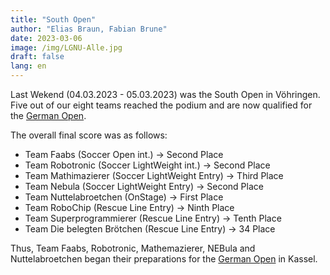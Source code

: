```yaml
---
title: "South Open"
author: "Elias Braun, Fabian Brune"
date: 2023-03-06
image: /img/LGNU-Alle.jpg
draft: false
lang: en
---
```


Last Wekend (04.03.2023 - 05.03.2023) was the South Open in Vöhringen.
Five out of our eight teams reached the podium and are now qualified 
for the [German Open](/en/posts/germanopen2023).

The overall final score was as follows: 

 - Team Faabs (Soccer Open int.) &rarr; Second Place
 - Team Robotronic (Soccer LightWeight int.) &rarr; Second Place
 - Team Mathimazierer (Soccer LightWeight Entry) &rarr; Third Place
 - Team Nebula (Soccer LightWeight Entry) &rarr; Second Place
 - Team Nuttelabroetchen (OnStage) &rarr; First Place
 - Team RoboChip (Rescue Line Entry) &rarr; Ninth Place
 - Team Superprogrammierer (Rescue Line Entry) &rarr; Tenth Place
 - Team Die belegten Brötchen (Rescue Line Entry) &rarr; 34 Place

 Thus, Team Faabs, Robotronic, Mathemazierer, NEBula and
 Nuttelabroetchen began their preparations for the [German Open](/en/posts/germanopen2023) in Kassel.
